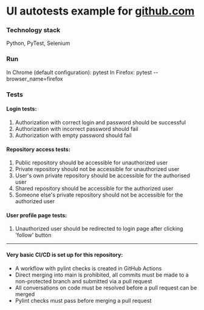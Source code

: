 # UI autotests example for [github.com](https://github.com/)

### Technology stack
Python, PyTest, Selenium

### Run
In Chrome (default configuration): pytest
In Firefox: pytest --browser_name=firefox


### Tests
#### Login tests:
1. Authorization with correct login and password should be successful
2. Authorization with incorrect password should fail
3. Authorization with empty password should fail
#### Repository access tests:
1. Public repository should be accessible for unauthorized user
2. Private repository should not be accessible for unauthorized user
3. User's own private repository should be accessible for the authorised user
4. Shared repository should be accessible for the authorized user
5. Someone else's private repository should not be accessible for the authorized user
#### User profile page tests:
1. Unauthorized user should be redirected to login page after clicking 'follow' button

-----

#### Very basic CI/CD is set up for this repository:
  - A workflow with pylint checks is created in GitHub Actions
  - Direct merging into main is prohibited, all commits must be made to a non-protected branch and submitted via a pull request
  - All conversations on code must be resolved before a pull request can be merged
  - Pylint checks must pass before merging a pull request
  
